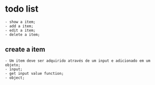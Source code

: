 # todo list

    - show a item;
    - add a item;
    - edit a item;
    - delete a item;

## create a item

    - Um item deve ser adquirido através de um input e adicionado em um objeto;
    - input;
    - get input value function;
    - object;
